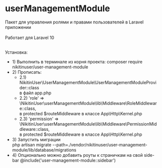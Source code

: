 # userManagementModule
Пакет для управления ролями и правами пользователей в Laravel приложении <br><br>
Работает для Laravel 10<br><br>

Установка:<br>

<ul>
<li>1) Выполнить в терминале из корня проекта: composer require nikitinuser/user-management-module</li>

<li> 2) Прописать:
    <ul>
        <li>
            2.1) NikitinUser\UserManagementModule\UserManagementModuleProvider::class<br>
            в файл app.php
        </li>
        <li>
            2.2) 'role' => \NikitinUser\userManagementModule\lib\Middleware\RoleMiddleware::class,<br>
            в protected $routeMiddleware в классе App\Http\Kernel.php
        </li>
        <li>
            2.3) 'permission' => \NikitinUser\userManagementModule\lib\Middleware\PermissionMiddleware::class,<br>
            в protected $routeMiddleware в классе App\Http\Kernel.php
        </li>
    </ul>
</li>

<li>
    3) Запустить миграции<br>
    php artisan migrate --path=./vendor/nikitinuser/user-management-module/lib/database/migrations
</li>

<li>
    4) Опционально можно добавить роуты к страничкам на свой side-bar @include('user-management-module::sidebar')
</li>
</ul>
